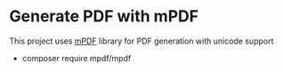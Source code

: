 # Generate PDF with mPDF
This project uses [mPDF](https://mpdf.github.io) library for PDF generation with unicode support

- composer require mpdf/mpdf
